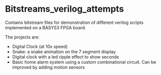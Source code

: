 # Bitstreams_verilog_attempts
 
Contains bitstream files for demonstration of different verilog scripts implemented on a BASYS3 FPGA board.

The projects are:
- Digital Clock (at 10x speed)
- Snake: a snake animation on the 7 segment display
- Digital clock with a led ripple effect to show seconds
- Basic home alarm system using a custom combinational circuit. Can be improved by adding motion sensors

